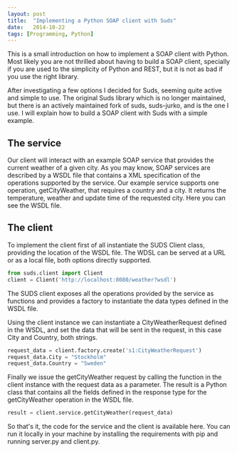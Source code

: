 ```yaml
---
layout: post
title:  "Implementing a Python SOAP client with Suds"
date:   2014-10-22
tags: [Programming, Python]
---
```


This is a small introduction on how to implement a SOAP client with Python. Most likely you are not thrilled about having to build a SOAP client, specially if you are used to the simplicity of Python and REST, but it is not as bad if you use the right library.

After investigating a few options I decided for Suds, seeming quite active and simple to use. The original Suds library which is no longer maintained, but there is an actively maintained fork of suds, suds-jurko, and is the one I use. I will explain how to build a SOAP client with Suds with a simple example.

## The service

Our client will interact with an example SOAP service that provides the current weather of a given city. As you may know, SOAP services are described by a WSDL file that contains a XML specification of the operations supported by the service. Our example service supports one operation, getCityWeather, that requires a country and a city. It returns the temperature, weather and update time of the requested city. Here you can see the WSDL file.

## The client

To implement the client first of all instantiate the SUDS Client class, providing the location of the WSDL file. The WDSL can be served at a URL or as a local file, both options directly supported.

```python
from suds.client import Client
client = Client('http://localhost:8080/weather?wsdl')
```

The SUDS client exposes all the operations provided by the service as functions and provides a factory to instantiate the data types defined in the WSDL file.

Using the client instance we can instantiate a CityWeatherRequest defined in the WSDL, and set the data that will be sent in the request, in this case City and Country, both strings.

```python
request_data = client.factory.create('s1:CityWeatherRequest')
request_data.City = "Stockholm"
request_data.Country = "Sweden"
```

Finally we issue the getCityWeather request by calling the function in the client instance with the request data as a parameter. The result is a Python class that contains all the fields defined in the response type for the getCityWeather operation in the WSDL file.

```python
result = client.service.getCityWeather(request_data)
```
So that's it, the code for the service and the client is available here. You can run it locally in your machine by installing the requirements with pip and running server.py and client.py.
